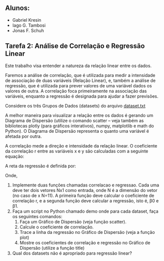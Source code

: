 ## Alunos:
* Gabriel Kresin
* Iago G. Tambosi
* Jonas F. Schuh

## Tarefa 2: Análise de Correlação e Regressão Linear

Este trabalho visa entender a natureza da relação linear entre os dados.

Faremos a análise de correlação, que é utilizada para medir a intensidade de associação de duas variáveis (Relação Linear), e, também a análise de regressão, que é utilizada para prever valores de uma variável dados os valores de outra. A correlação foca primeiramente na associação das variáveis, enquanto a regressão é designada para ajudar a fazer previsões.

Considere os três Grupos de Dados (datasets) do arquivo [dataset.txt](dataset.txt)

A melhor maneira para visualizar a relação entre os dados é gerando um Diagrama de Dispersão (utilize o comando scatter – veja também as bibliotecas plotly (para gráficos interativos), numpy, matplotlib e math do Python). O Diagrama de Dispersão representa o quanto uma variável é afetada por outra.

A correlação mede a direção e intensidade da relação linear. O coeficiente da correlação r entre as variáveis x e y são calculadas com a seguinte equação:

A reta da regressão é definida por:

Onde,

1. Implemente duas funções chamadas correlacao e regressao. Cada uma deve ter dois vetores Nx1 como entrada, onde N é a dimensão do vetor (no caso de x N=11). A primeira função deve calcular o coeficiente de correlação r, e a segunda função deve calcular a regressão, isto é, β0 e β1.
2. Faça um script no Python chamado demo onde para cada dataset, faça os seguintes comandos:
   1. Faça um Gráfico de Dispersão (veja função scatter). 
   2. Calcule o coeficiente de correlação. 
   3. Trace a linha da regressão no Gráfico de Dispersão (veja a função plot)
   4. Mostre os coeficientes de correlação e regressão no Gráfico de Dispersão (utilize a função title)
3. Qual dos datasets não é apropriado para regressão linear?